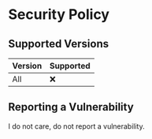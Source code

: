 # Security Policy

## Supported Versions

| Version | Supported          |
| ------- | ------------------ |
| All     | :x:                |

## Reporting a Vulnerability

I do not care, do not report a vulnerability.
